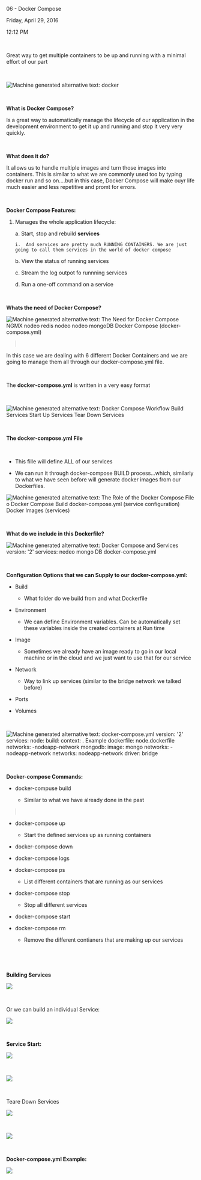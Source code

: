 06 - Docker Compose

Friday, April 29, 2016

12:12 PM

 

Great way to get multiple containers to be up and running with a minimal effort of our part

 

![Machine generated alternative text: docker ](005_06_-_Docker_Compose_000.png)

 

**What is Docker Compose?**

Is a great way to automatically manage the lifecycle of our application in the development environment to get it up and running and stop it very very quickly.

 

**What does it do?**

It allows us to handle multiple images and turn those images into containers. This is similar to what we are commonly used too by typing docker run and so on....but in this case, Docker Compose will make ouyr life much easier and less repetitive and promt for errors.

 

**Docker Compose Features:**

1.  Manages the whole application lifecycle:

    a.  Start, stop and rebuild **services**

        i.  And services are pretty much RUNNING CONTAINERS. We are just going to call them services in the world of docker compose

    b.  View the status of running services

    c.  Stream the log outpot fo runnning services

    d.  Run a one-off command on a service

 

**Whats the need of Docker Compose?**

![Machine generated alternative text: The Need for Docker Compose NGMX nodeo redis nodeo nodeo mongoDB Docker Compose (docker-compose.yml) ](005_06_-_Docker_Compose_001.png)

>  

In this case we are dealing with 6 different Docker Containers and we are going to manage them all through our docker-compose.yml file.

 

The **docker-compose.yml** is written in a very easy format

 

![Machine generated alternative text: Docker Compose Workflow Build Services Start Up Services Tear Down Services ](005_06_-_Docker_Compose_002.png)

 

**The docker-compose.yml File**

 

-   This fille will define ALL of our services

-   We can run it through docker-compose BUILD process...which, similarly to what we have seen before will generate docker images from our Dockerfiles.

![Machine generated alternative text: The Role of the Docker Compose File o Docker Compose Build docker-compose.yml (service configuration) Docker Images (services) ](005_06_-_Docker_Compose_003.png)

 

**What do we include in this Dockerfile?**

![Machine generated alternative text: Docker Compose and Services version: \'2\' services: nedeo mongo DB docker-compose.yml ](005_06_-_Docker_Compose_004.png)

 

**Configuration Options that we can Supply to our docker-compose.yml:**

-   Build

    -   What folder do we build from and what Dockerfile

-   Environment

    -   We can define Environment variables. Can be automatically set these variables inside the created containers at Run time

-   Image

    -   Sometimes we already have an image ready to go in our local machine or in the cloud and we just want to use that for our service

-   Network

    -   Way to link up services (similar to the bridge network we talked before)

-   Ports

-   Volumes

 

![Machine generated alternative text: docker-compose.yml version: \'2\' services: node: build: context: . Example dockerfile: node.dockerfile networks: -nodeapp-network mongodb: image: mongo networks: - nodeapp-network networks: nodeapp-network driver: bridge ](005_06_-_Docker_Compose_005.png)

 

**Docker-compose Commands:**

-   docker-compuse build

    -   Similar to what we have already done in the past

>  

-   docker-compose up

    -   Start the defined services up as running containers

-   docker-compose down

-   docker-compose logs

-   docker-compose ps

    -   List different containers that are running as our services

-   docker-compose stop

    -   Stop all different services

-   docker-compose start

-   docker-compose rm

    -   Remove the different contianers that are making up our services

 

 

**Building Services**

![](005_06_-_Docker_Compose_006.png)

 

Or we can build an individual Service:

![](005_06_-_Docker_Compose_007.png)

 

**Service Start:**

![](005_06_-_Docker_Compose_008.png)

 

![](005_06_-_Docker_Compose_009.png)

 

Teare Down Services

![](005_06_-_Docker_Compose_010.png)

 

![](005_06_-_Docker_Compose_011.png)

 

**Docker-compose.yml Example:**

![](005_06_-_Docker_Compose_012.png)
